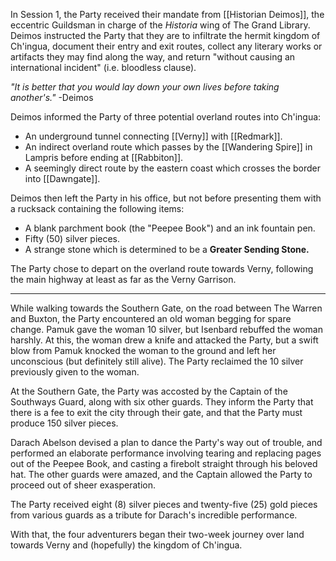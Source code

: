 In Session 1, the Party received their mandate from [[Historian Deimos]], the eccentric Guildsman in charge of the *Historia* wing of The Grand Library. Deimos instructed the Party that they are to infiltrate the hermit kingdom of Ch'ingua, document their entry and exit routes, collect any literary works or artifacts they may find along the way, and return "without causing an international incident" (i.e. bloodless clause). 

*"It is better that you would lay down your own lives before taking another's."* -Deimos

Deimos informed the Party of three potential overland routes into Ch'ingua:
- An underground tunnel connecting [[Verny]] with [[Redmark]].
- An indirect overland route which passes by the [[Wandering Spire]] in Lampris before ending at [[Rabbiton]]. 
- A seemingly direct route by the eastern coast which crosses the border into [[Dawngate]].

Deimos then left the Party in his office, but not before presenting them with a rucksack containing the following items:
- A blank parchment book (the "Peepee Book") and an ink fountain pen. 
- Fifty (50) silver pieces.
- A strange stone which is determined to be a **Greater Sending Stone.**

The Party chose to depart on the overland route towards Verny, following the main highway at least as far as the Verny Garrison. 

---

While walking towards the Southern Gate, on the road between The Warren and Buxton, the Party encountered an old woman begging for spare change. Pamuk gave the woman 10 silver, but Isenbard rebuffed the woman harshly. At this, the woman drew a knife and attacked the Party, but a swift blow from Pamuk knocked the woman to the ground and left her unconscious (but definitely still alive). The Party reclaimed the 10 silver previously given to the woman. 

At the Southern Gate, the Party was accosted by the Captain of the Southways Guard, along with six other guards. They inform the Party that there is a fee to exit the city through their gate, and that the Party must produce 150 silver pieces. 

Darach Abelson devised a plan to dance the Party's way out of trouble, and performed an elaborate performance involving tearing and replacing pages out of the Peepee Book, and casting a firebolt straight through his beloved hat. The other guards were amazed, and the Captain allowed the Party to proceed out of sheer exasperation. 

The Party received eight (8) silver pieces and twenty-five (25) gold pieces from various guards as a tribute for Darach's incredible performance.

With that, the four adventurers began their two-week journey over land towards Verny and (hopefully) the kingdom of Ch'ingua.